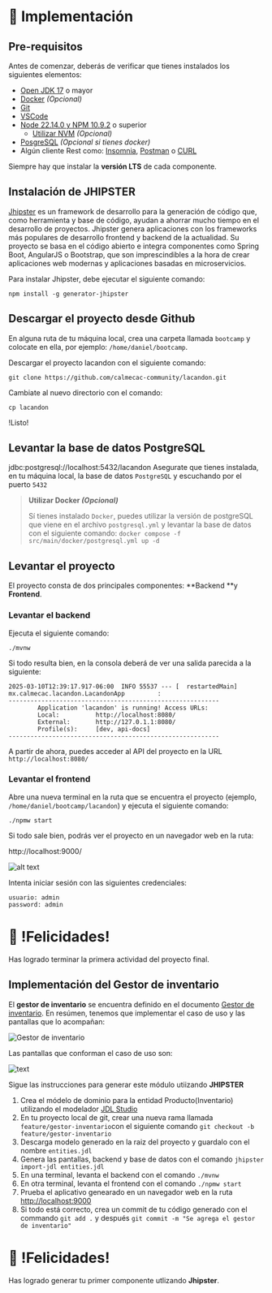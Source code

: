 # :construction: Implementación

## Pre-requisitos

Antes de comenzar, deberás de verificar que tienes instalados los siguientes elementos:

- [Open JDK 17](https://openjdk.org/projects/jdk/17/) o mayor
- [Docker](https://www.docker.com/get-started/) _(Opcional)_
- [Git](https://git-scm.com/downloads)
- [VSCode](https://code.visualstudio.com/download)
- [Node 22.14.0 y NPM 10.9.2](https://nodejs.org/en) o superior
  - [Utilizar NVM](https://github.com/nvm-sh/nvm) _(Opcional)_
- [PosgreSQL](https://www.postgresql.org/download/) _(Opcional si tienes docker)_
- Algún cliente Rest como: [Insomnia](https://insomnia.rest/), [Postman](https://www.postman.com/) o [CURL](https://curl.se/)

Siempre hay que instalar la **versión LTS** de cada componente.

## Instalación de JHIPSTER

[Jhipster](https://www.jhipster.tech/) es un framework de desarrollo para la generación de código que, como herramienta y base de código, ayudan a ahorrar mucho tiempo en el desarrollo de proyectos. Jhipster genera aplicaciones con los frameworks más populares de desarrollo frontend y backend de la actualidad. Su proyecto se basa en el código abierto e integra componentes como Spring Boot, AngularJS o Bootstrap, que son imprescindibles a la hora de crear aplicaciones web modernas y aplicaciones basadas en microservicios.

Para instalar Jhipster, debe ejecutar el siguiente comando:

```shell
npm install -g generator-jhipster
```

## Descargar el proyecto desde Github

En alguna ruta de tu máquina local, crea una carpeta llamada `bootcamp` y colocate en ella, por ejemplo: `/home/daniel/bootcamp`.

Descargar el proyecto lacandon con el siguiente comando:

```shell
git clone https://github.com/calmecac-community/lacandon.git
```

Cambiate al nuevo directorio con el comando:

```shell
cp lacandon
```

!Listo!

## Levantar la base de datos PostgreSQL

jdbc:postgresql://localhost:5432/lacandon
Asegurate que tienes instalada, en tu máquina local, la base de datos `PostgreSQL` y escuchando por el puerto `5432`

> **Utilizar Docker _(Opcional)_**
>
> Sí tienes instalado `Docker`, puedes utilizar la versión de postgreSQL que viene en el archivo `postgresql.yml` y levantar la base de datos con el siguiente comando: `docker compose -f src/main/docker/postgresql.yml up -d`

## Levantar el proyecto

El proyecto consta de dos principales componentes: **Backend **y **Frontend**.

### Levantar el backend

Ejecuta el siguiente comando:

```
./mvnw
```

Si todo resulta bien, en la consola deberá de ver una salida parecida a la siguiente:

```shell
2025-03-10T12:39:17.917-06:00  INFO 55537 --- [  restartedMain] mx.calmecac.lacandon.LacandonApp         :
----------------------------------------------------------
        Application 'lacandon' is running! Access URLs:
        Local:          http://localhost:8080/
        External:       http://127.0.1.1:8080/
        Profile(s):     [dev, api-docs]
----------------------------------------------------------
```

A partir de ahora, puedes acceder al API del proyecto en la URL `http://localhost:8080/`

### Levantar el frontend

Abre una nueva terminal en la ruta que se encuentra el proyecto (ejemplo, `/home/daniel/bootcamp/lacandon`) y ejecuta el siguiente comando:

```shell
./npmw start
```

Si todo sale bien, podrás ver el proyecto en un navegador web en la ruta:

http://localhost:9000/

![alt text](img/home.png)

Intenta iniciar sesión con las siguientes credenciales:

```shell
usuario: admin
password: admin
```

# :tada: !Felicidades!

Has logrado terminar la primera actividad del proyecto final.

## Implementación del Gestor de inventario

El **gestor de inventario** se encuentra definido en el documento [Gestor de inventario](../doc/analisis.md). En resúmen, tenemos que implementar el caso de uso y las pantallas que lo acompañan:

![Gestor de inventario](../doc/plantuml-out/doc/casos-de-uso/inventario/inventario.svg)

Las pantallas que conforman el caso de uso son:

![text](../doc/img/gestor-inventario.svg)

Sigue las instrucciones para generar este módulo utiizando **JHIPSTER**

1. Crea el módelo de dominio para la entidad Producto(Inventario) utilizando el modelador [JDL Studio](https://start.jhipster.tech/jdl-studio/)
2. En tu proyecto local de git, crear una nueva rama llamada `feature/gestor-inventario`con el siguiente comando `git checkout -b feature/gestor-inventario`
3. Descarga modelo generado en la raiz del proyecto y guardalo con el nombre `entities.jdl`
4. Genera las pantallas, backend y base de datos con el comando `jhipster import-jdl entities.jdl`
5. En una terminal, levanta el backend con el comando `./mvnw`
6. En otra terminal, levanta el frontend con el comando `./npmw start`
7. Prueba el aplicativo genearado en un navegador web en la ruta [http://localhost:9000](http://localhost:9000)
8. Si todo está correcto, crea un commit de tu código generado con el commando `git add .` y después `git commit -m "Se agrega el gestor de inventario"`

# :tada: !Felicidades!

Has logrado generar tu primer componente utlizando **Jhipster**.
